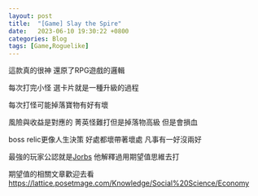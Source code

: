 ```yaml
---
layout: post
title:  "[Game] Slay the Spire"
date:   2023-06-10 19:30:22 +0800
categories: Blog
tags: [Game,Roguelike]
---
```


這款真的很神 還原了RPG遊戲的邏輯

每次打完小怪 選卡片就是一種升級的過程

每次打怪可能掉落寶物有好有壞 

風險與收益是對應的 菁英怪難打但是掉落物高級 但是會損血

boss relic更像人生決策 好處都壞帶著壞處 凡事有一好沒兩好

最強的玩家公認就是[Jorbs](https://www.youtube.com/@Jorbs) 他解釋過用期望值思維去打

期望值的相關文章歡迎去看 https://lattice.posetmage.com/Knowledge/Social%20Science/Economy